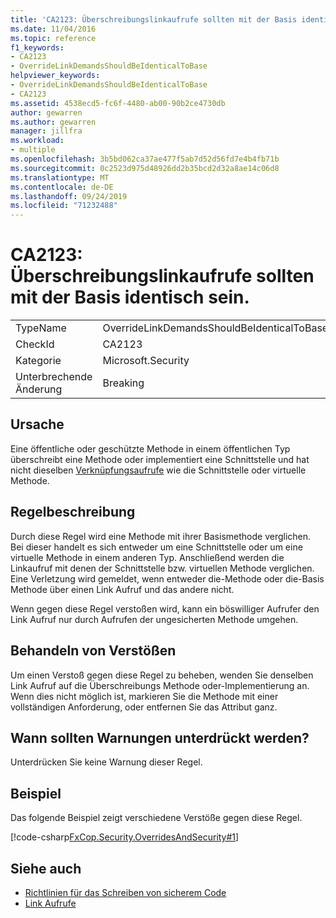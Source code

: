 ```yaml
---
title: 'CA2123: Überschreibungslinkaufrufe sollten mit der Basis identisch sein.'
ms.date: 11/04/2016
ms.topic: reference
f1_keywords:
- CA2123
- OverrideLinkDemandsShouldBeIdenticalToBase
helpviewer_keywords:
- OverrideLinkDemandsShouldBeIdenticalToBase
- CA2123
ms.assetid: 4538ecd5-fc6f-4480-ab00-90b2ce4730db
author: gewarren
ms.author: gewarren
manager: jillfra
ms.workload:
- multiple
ms.openlocfilehash: 3b5bd062ca37ae477f5ab7d52d56fd7e4b4fb71b
ms.sourcegitcommit: 0c2523d975d48926dd2b35bcd2d32a8ae14c06d8
ms.translationtype: MT
ms.contentlocale: de-DE
ms.lasthandoff: 09/24/2019
ms.locfileid: "71232488"
---
```

# <a name="ca2123-override-link-demands-should-be-identical-to-base"></a>CA2123: Überschreibungslinkaufrufe sollten mit der Basis identisch sein.

|||
|-|-|
|TypeName|OverrideLinkDemandsShouldBeIdenticalToBase|
|CheckId|CA2123|
|Kategorie|Microsoft.Security|
|Unterbrechende Änderung|Breaking|

## <a name="cause"></a>Ursache
Eine öffentliche oder geschützte Methode in einem öffentlichen Typ überschreibt eine Methode oder implementiert eine Schnittstelle und hat nicht dieselben [Verknüpfungsaufrufe](/dotnet/framework/misc/link-demands) wie die Schnittstelle oder virtuelle Methode.

## <a name="rule-description"></a>Regelbeschreibung
Durch diese Regel wird eine Methode mit ihrer Basismethode verglichen. Bei dieser handelt es sich entweder um eine Schnittstelle oder um eine virtuelle Methode in einem anderen Typ. Anschließend werden die Linkaufruf mit denen der Schnittstelle bzw. virtuellen Methode verglichen. Eine Verletzung wird gemeldet, wenn entweder die-Methode oder die-Basis Methode über einen Link Aufruf und das andere nicht.

Wenn gegen diese Regel verstoßen wird, kann ein böswilliger Aufrufer den Link Aufruf nur durch Aufrufen der ungesicherten Methode umgehen.

## <a name="how-to-fix-violations"></a>Behandeln von Verstößen
Um einen Verstoß gegen diese Regel zu beheben, wenden Sie denselben Link Aufruf auf die Überschreibungs Methode oder-Implementierung an. Wenn dies nicht möglich ist, markieren Sie die Methode mit einer vollständigen Anforderung, oder entfernen Sie das Attribut ganz.

## <a name="when-to-suppress-warnings"></a>Wann sollten Warnungen unterdrückt werden?
Unterdrücken Sie keine Warnung dieser Regel.

## <a name="example"></a>Beispiel
Das folgende Beispiel zeigt verschiedene Verstöße gegen diese Regel.

[!code-csharp[FxCop.Security.OverridesAndSecurity#1](../code-quality/codesnippet/CSharp/ca2123-override-link-demands-should-be-identical-to-base_1.cs)]

## <a name="see-also"></a>Siehe auch

- [Richtlinien für das Schreiben von sicherem Code](/dotnet/standard/security/secure-coding-guidelines)
- [Link Aufrufe](/dotnet/framework/misc/link-demands)
